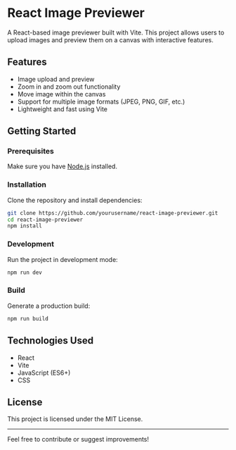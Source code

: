 # React Image Previewer

A React-based image previewer built with Vite. This project allows users to upload images and preview them on a canvas with interactive features.

## Features

- Image upload and preview
- Zoom in and zoom out functionality
- Move image within the canvas
- Support for multiple image formats (JPEG, PNG, GIF, etc.)
- Lightweight and fast using Vite

## Getting Started

### Prerequisites

Make sure you have [Node.js](https://nodejs.org/) installed.

### Installation

Clone the repository and install dependencies:

```sh
git clone https://github.com/yourusername/react-image-previewer.git
cd react-image-previewer
npm install
```

### Development

Run the project in development mode:

```sh
npm run dev
```

### Build

Generate a production build:

```sh
npm run build
```

## Technologies Used

- React
- Vite
- JavaScript (ES6+)
- CSS

## License

This project is licensed under the MIT License.

---

Feel free to contribute or suggest improvements!

